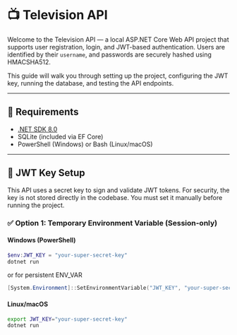 # 📺 Television API

Welcome to the Television API — a local ASP.NET Core Web API project that supports user registration, login, and JWT-based authentication. Users are identified by their `username`, and passwords are securely hashed using HMACSHA512.

This guide will walk you through setting up the project, configuring the JWT key, running the database, and testing the API endpoints.

---

## 🔧 Requirements

- [.NET SDK 8.0](https://dotnet.microsoft.com/en-us/download/dotnet/8.0)
- SQLite (included via EF Core)
- PowerShell (Windows) or Bash (Linux/macOS)

---

## 🔐 JWT Key Setup

This API uses a secret key to sign and validate JWT tokens. For security, the key is not stored directly in the codebase. You must set it manually before running the project.

### ✅ Option 1: Temporary Environment Variable (Session-only)

#### Windows (PowerShell)

```powershell
$env:JWT_KEY = "your-super-secret-key"
dotnet run
```

or for persistent ENV_VAR

```powershell
[System.Environment]::SetEnvironmentVariable("JWT_KEY", "your-super-secret-key", "User")
```

#### Linux/macOS

```bash
export JWT_KEY="your-super-secret-key"
dotnet run
```

